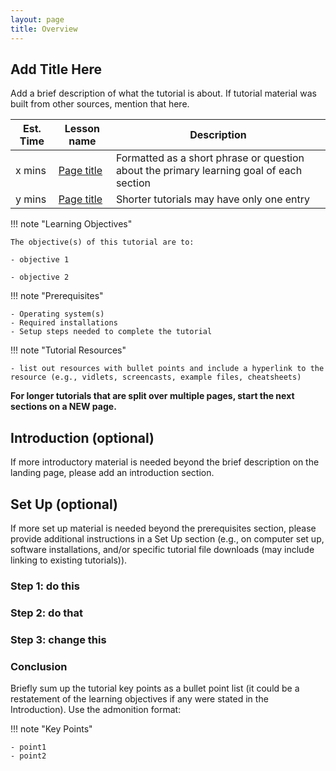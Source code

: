 ```yaml
---
layout: page
title: Overview
---
```


## Add Title Here

Add a brief description of what the tutorial is about. If tutorial material was built from other sources, mention that here.

Est. Time | Lesson name | Description
--- | --- | ---
x mins | [Page title](path/to/page) | Formatted as a short phrase or question about the primary learning goal of each section
y mins | [Page title](path/to/page) | Shorter tutorials may have only one entry

!!! note "Learning Objectives"

    The objective(s) of this tutorial are to:
    
    - objective 1
    
    - objective 2
    
!!! note "Prerequisites"
    
    - Operating system(s)
    - Required installations
    - Setup steps needed to complete the tutorial
   
!!! note "Tutorial Resources"

    - list out resources with bullet points and include a hyperlink to the resource (e.g., vidlets, screencasts, example files, cheatsheets)


**For longer tutorials that are split over multiple pages, start the next sections on a NEW page.**

## Introduction (optional)

If more introductory material is needed beyond the brief description on the landing page, please add an introduction section.

## Set Up (optional)

If more set up material is needed beyond the prerequisites section, please provide additional instructions in a Set Up section (e.g., on computer set up, software installations, and/or specific tutorial file downloads (may include linking to existing tutorials)).

### Step 1: do this

### Step 2: do that

### Step 3: change this

### Conclusion

Briefly sum up the tutorial key points as a bullet point list (it could be a restatement of the learning objectives if any were stated in the Introduction). 
Use the admonition format:

!!! note "Key Points"
    
    - point1
    - point2

